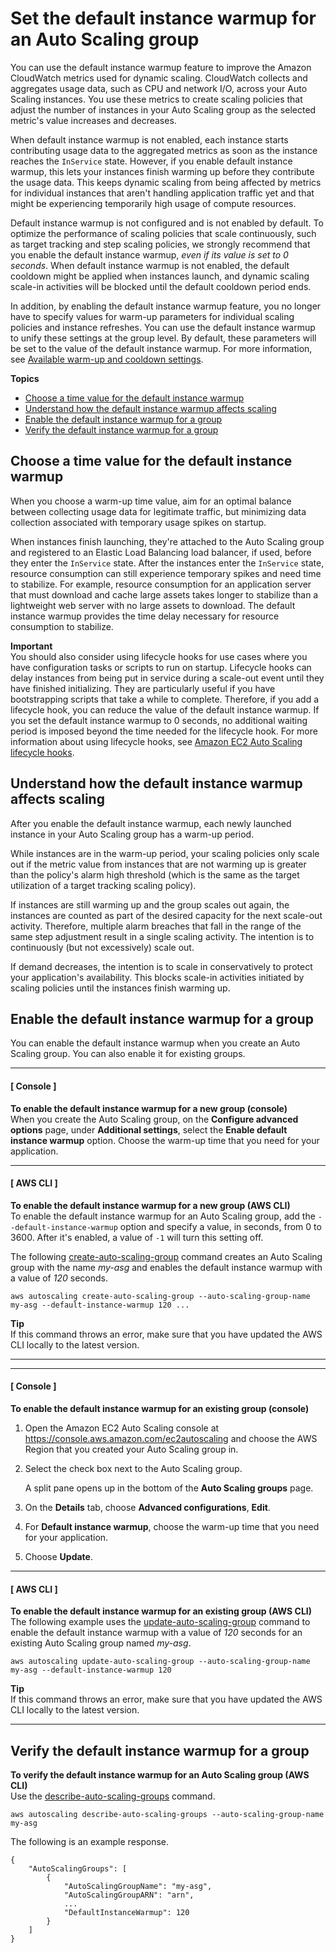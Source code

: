 # Set the default instance warmup for an Auto Scaling group<a name="ec2-auto-scaling-default-instance-warmup"></a>

You can use the default instance warmup feature to improve the Amazon CloudWatch metrics used for dynamic scaling\. CloudWatch collects and aggregates usage data, such as CPU and network I/O, across your Auto Scaling instances\. You use these metrics to create scaling policies that adjust the number of instances in your Auto Scaling group as the selected metric's value increases and decreases\.

When default instance warmup is not enabled, each instance starts contributing usage data to the aggregated metrics as soon as the instance reaches the `InService` state\. However, if you enable default instance warmup, this lets your instances finish warming up before they contribute the usage data\. This keeps dynamic scaling from being affected by metrics for individual instances that aren't handling application traffic yet and that might be experiencing temporarily high usage of compute resources\. 

Default instance warmup is not configured and is not enabled by default\. To optimize the performance of scaling policies that scale continuously, such as target tracking and step scaling policies, we strongly recommend that you enable the default instance warmup, *even if its value is set to 0 seconds*\. When default instance warmup is not enabled, the default cooldown might be applied when instances launch, and dynamic scaling scale\-in activities will be blocked until the default cooldown period ends\.

In addition, by enabling the default instance warmup feature, you no longer have to specify values for warm\-up parameters for individual scaling policies and instance refreshes\. You can use the default instance warmup to unify these settings at the group level\. By default, these parameters will be set to the value of the default instance warmup\. For more information, see [Available warm\-up and cooldown settings](consolidated-view-of-warm-up-and-cooldown-settings.md)\.

**Topics**
+ [Choose a time value for the default instance warmup](#determining-the-value-of-the-default-instance-warmup)
+ [Understand how the default instance warmup affects scaling](#understand-how-warmup-affects-scaling)
+ [Enable the default instance warmup for a group](#enable-default-instance-warmup)
+ [Verify the default instance warmup for a group](#verify-default-instance-warmup)

## Choose a time value for the default instance warmup<a name="determining-the-value-of-the-default-instance-warmup"></a>

When you choose a warm\-up time value, aim for an optimal balance between collecting usage data for legitimate traffic, but minimizing data collection associated with temporary usage spikes on startup\.

When instances finish launching, they're attached to the Auto Scaling group and registered to an Elastic Load Balancing load balancer, if used, before they enter the `InService` state\. After the instances enter the `InService` state, resource consumption can still experience temporary spikes and need time to stabilize\. For example, resource consumption for an application server that must download and cache large assets takes longer to stabilize than a lightweight web server with no large assets to download\. The default instance warmup provides the time delay necessary for resource consumption to stabilize\. 

**Important**  
You should also consider using lifecycle hooks for use cases where you have configuration tasks or scripts to run on startup\. Lifecycle hooks can delay instances from being put in service during a scale\-out event until they have finished initializing\. They are particularly useful if you have bootstrapping scripts that take a while to complete\. Therefore, if you add a lifecycle hook, you can reduce the value of the default instance warmup\. If you set the default instance warmup to 0 seconds, no additional waiting period is imposed beyond the time needed for the lifecycle hook\. For more information about using lifecycle hooks, see [Amazon EC2 Auto Scaling lifecycle hooks](lifecycle-hooks.md)\. 

## Understand how the default instance warmup affects scaling<a name="understand-how-warmup-affects-scaling"></a>

After you enable the default instance warmup, each newly launched instance in your Auto Scaling group has a warm\-up period\. 

While instances are in the warm\-up period, your scaling policies only scale out if the metric value from instances that are not warming up is greater than the policy's alarm high threshold \(which is the same as the target utilization of a target tracking scaling policy\)\.

If instances are still warming up and the group scales out again, the instances are counted as part of the desired capacity for the next scale\-out activity\. Therefore, multiple alarm breaches that fall in the range of the same step adjustment result in a single scaling activity\. The intention is to continuously \(but not excessively\) scale out\.

If demand decreases, the intention is to scale in conservatively to protect your application's availability\. This blocks scale\-in activities initiated by scaling policies until the instances finish warming up\.

## Enable the default instance warmup for a group<a name="enable-default-instance-warmup"></a>

You can enable the default instance warmup when you create an Auto Scaling group\. You can also enable it for existing groups\. 

------
#### [ Console ]

**To enable the default instance warmup for a new group \(console\)**  
When you create the Auto Scaling group, on the **Configure advanced options** page, under **Additional settings**, select the **Enable default instance warmup** option\. Choose the warm\-up time that you need for your application\.

------
#### [ AWS CLI ]

**To enable the default instance warmup for a new group \(AWS CLI\)**  
To enable the default instance warmup for an Auto Scaling group, add the `--default-instance-warmup` option and specify a value, in seconds, from 0 to 3600\. After it's enabled, a value of `-1` will turn this setting off\.

The following [create\-auto\-scaling\-group](https://docs.aws.amazon.com/cli/latest/reference/autoscaling/create-auto-scaling-group.html) command creates an Auto Scaling group with the name *my\-asg* and enables the default instance warmup with a value of *120* seconds\.

```
aws autoscaling create-auto-scaling-group --auto-scaling-group-name my-asg --default-instance-warmup 120 ...
```

**Tip**  
If this command throws an error, make sure that you have updated the AWS CLI locally to the latest version\.

------

------
#### [ Console ]

**To enable the default instance warmup for an existing group \(console\)**

1. Open the Amazon EC2 Auto Scaling console at [https://console\.aws\.amazon\.com/ec2autoscaling](https://console.aws.amazon.com/ec2autoscaling) and choose the AWS Region that you created your Auto Scaling group in\.

1. Select the check box next to the Auto Scaling group\.

   A split pane opens up in the bottom of the **Auto Scaling groups** page\. 

1. On the **Details** tab, choose **Advanced configurations**, **Edit**\.

1. For **Default instance warmup**, choose the warm\-up time that you need for your application\.

1. Choose **Update**\.

------
#### [ AWS CLI ]

**To enable the default instance warmup for an existing group \(AWS CLI\)**  
The following example uses the [update\-auto\-scaling\-group](https://docs.aws.amazon.com/cli/latest/reference/autoscaling/update-auto-scaling-group.html) command to enable the default instance warmup with a value of *120* seconds for an existing Auto Scaling group named *my\-asg*\.

```
aws autoscaling update-auto-scaling-group --auto-scaling-group-name my-asg --default-instance-warmup 120
```

**Tip**  
If this command throws an error, make sure that you have updated the AWS CLI locally to the latest version\.

------

## Verify the default instance warmup for a group<a name="verify-default-instance-warmup"></a>

**To verify the default instance warmup for an Auto Scaling group \(AWS CLI\)**  
Use the [describe\-auto\-scaling\-groups](https://docs.aws.amazon.com/cli/latest/reference/autoscaling/describe-auto-scaling-groups.html) command\.

```
aws autoscaling describe-auto-scaling-groups --auto-scaling-group-name my-asg
```

The following is an example response\.

```
{
    "AutoScalingGroups": [
        {
            "AutoScalingGroupName": "my-asg",
            "AutoScalingGroupARN": "arn",
            ...
            "DefaultInstanceWarmup": 120
        }
    ]
}
```